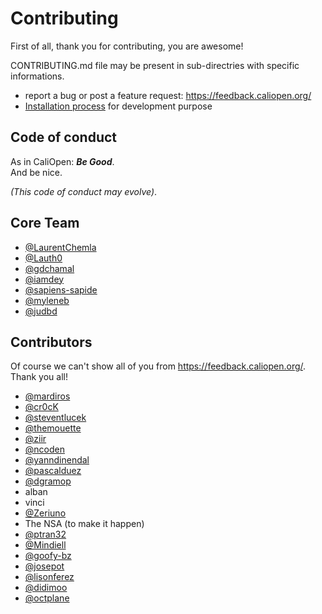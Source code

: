 # Contributing

First of all, thank you for contributing, you are awesome!

CONTRIBUTING.md file may be present in sub-directries with specific informations.

* report a bug or post a feature request: https://feedback.caliopen.org/
* [Installation process](doc/installation) for development purpose

## Code of conduct

As in CaliOpen: _**Be Good**_.  
And be nice.

_(This code of conduct may evolve)_.

## Core Team

* [@LaurentChemla](https://github.com/LaurentChemla)
* [@Lauth0](https://github.com/Lauth0)
* [@gdchamal](https://github.com/gdchamal)
* [@iamdey](https://github.com/iamdey)
* [@sapiens-sapide](https://github.com/sapiens-sapide)
* [@myleneb](https://github.com/myleneb)
* [@judbd](https://github.com/orgs/CaliOpen/people/judbd)

## Contributors

Of course we can't show all of you from https://feedback.caliopen.org/. Thank you all!

* [@mardiros](https://github.com/mardiros)
* [@cr0cK](https://github.com/cr0cK)
* [@steventlucek](https://github.com/steventlucek)
* [@themouette](https://github.com/themouette)
* [@ziir](https://github.com/ziir)
* [@ncoden](https://github.com/ncoden)
* [@yanndinendal](https://github.com/yanndinendal)
* [@pascalduez](https://github.com/pascalduez)
* [@dgramop](https://github.com/dgramop)
* alban
* vinci
* [@Zeriuno](https://github.com/Zeriuno)
* The NSA (to make it happen)
* [@ptran32](https://github.com/ptran32)
* [@Mindiell](https://github.com/Mindiell)
* [@goofy-bz](https://github.com/goofy-bz)
* [@josepot](https://github.com/josepot)
* [@lisonferez](https://github.com/lisonferez)
* [@didimoo](https://github.com/didimoo)
* [@octplane](https://github.com/octplane)
